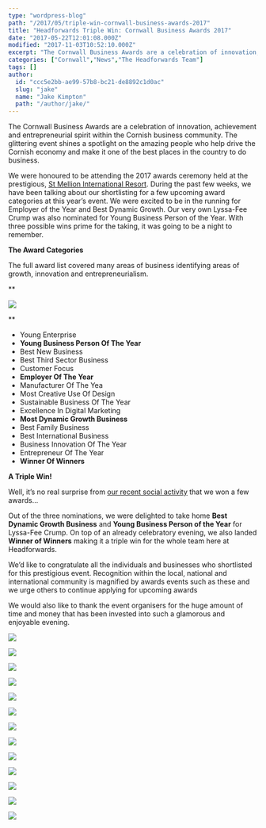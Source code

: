 ```yaml
---
type: "wordpress-blog"
path: "/2017/05/triple-win-cornwall-business-awards-2017"
title: "Headforwards Triple Win: Cornwall Business Awards 2017"
date: "2017-05-22T12:01:08.000Z"
modified: "2017-11-03T10:52:10.000Z"
excerpt: "The Cornwall Business Awards are a celebration of innovation, achievement and entrepreneurial spirit within the Cornish business community. The glittering event shines a spotlight on the amazing people who help drive the Cornish economy and make it one of the best places in the country to do business. We were honoured to be attending the …"
categories: ["Cornwall","News","The Headforwards Team"]
tags: []
author:
  id: "ccc5e2bb-ae99-57b8-bc21-de8892c1d0ac"
  slug: "jake"
  name: "Jake Kimpton"
  path: "/author/jake/"
---
```

The Cornwall Business Awards are a celebration of innovation, achievement and entrepreneurial spirit within the Cornish business community. The glittering event shines a spotlight on the amazing people who help drive the Cornish economy and make it one of the best places in the country to do business.

We were honoured to be attending the 2017 awards ceremony held at the prestigious, [St Mellion International Resort](http://st-mellion.co.uk/). During the past few weeks, we have been talking about our shortlisting for a few upcoming award categories at this year’s event. We were excited to be in the running for Employer of the Year and Best Dynamic Growth. Our very own Lyssa-Fee Crump was also nominated for Young Business Person of the Year. With three possible wins prime for the taking, it was going to be a night to remember.

**The Award Categories**

The full award list covered many areas of business identifying areas of growth, innovation and entrepreneurialism.

**

<section class="gallery">

![](/wp-content/uploads/2017/05/cba17-004_34711424496_o.jpg)

</section>

**

*   Young Enterprise
*   **Young Business Person Of The Year**
*   Best New Business
*   Best Third Sector Business
*   Customer Focus
*   **Employer Of The Year**
*   Manufacturer Of The Yea
*   Most Creative Use Of Design
*   Sustainable Business Of The Year
*   Excellence In Digital Marketing
*   **Most Dynamic Growth Business**
*   Best Family Business
*   Best International Business
*   Business Innovation Of The Year
*   Entrepreneur Of The Year
*   **Winner Of Winners**

**A Triple Win!**

Well, it’s no real surprise from [our recent social activity](https://twitter.com/search?l=&q=%23cba17%20from%3Aheadforwards%20near%3A%22Redruth%2C%20England%22%20within%3A15mi&src=typd) that we won a few awards…

Out of the three nominations, we were delighted to take home **Best Dynamic Growth Business** and **Young Business Person of the Year** for Lyssa-Fee Crump. On top of an already celebratory evening, we also landed **Winner of Winners** making it a triple win for the whole team here at Headforwards.

We’d like to congratulate all the individuals and businesses who shortlisted for this prestigious event. Recognition within the local, national and international community is magnified by awards events such as these and we urge others to continue applying for upcoming awards

We would also like to thank the event organisers for the huge amount of time and money that has been invested into such a glamorous and enjoyable evening.


<section class="gallery">


![](/wp-content/uploads/2017/05/cornwall-business-awards_33908587384_o-1.jpg)

![](/wp-content/uploads/2017/05/cba17-005_34619842851_o.jpg)

![](/wp-content/uploads/2017/05/cornwall-business-awards_33908588844_o.jpg)

![](/wp-content/uploads/2017/05/matt-dawson_34619808531_o.jpg)

![](/wp-content/uploads/2017/05/mike-king-cdc-md_33909226764_o-1.jpg)

![](/wp-content/uploads/2017/05/cornwall-business-awards_34619153701_o.jpg)

![](/wp-content/uploads/2017/05/cornwall-business-awards_33908587674_o-1.jpg)

![](/wp-content/uploads/2017/05/cornwall-business-awards_34750934435_o.jpg)

![](/wp-content/uploads/2017/05/IMG_2190.jpg)

![](/wp-content/uploads/2017/05/winner-of-winners-headforwards_34751572005_o.jpg)

![](/wp-content/uploads/2017/05/cornwall-business-awards_33941819943_o-1.jpg)

![](/wp-content/uploads/2017/05/young-business-person-lyssa-fee-crump-headforwards_34751559705_o-1.jpg)

![](/wp-content/uploads/2017/05/IMG_2215.jpg)

</section>

